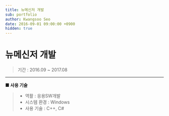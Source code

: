 ```yaml
---
title: 뉴메신저 개발
sub: portfolio
author: Kwangsoo Seo
date: 2016-09-01 09:00:00 +0900
hidden: true
---
```


# 뉴메신저 개발
> 기간 : 2016.09 ~ 2017.08

---

**■ 사용 기술**

>  * 역활 : 응용SW개발
>  * 시스템 환경 : Windows
>  * 사용 기술 : C++, C#

